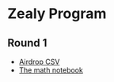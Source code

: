 # Zealy Program

## Round 1

- [Airdrop CSV](./data/round1.csv)
- [The math notebook](./zealy-round1.ipynb)
